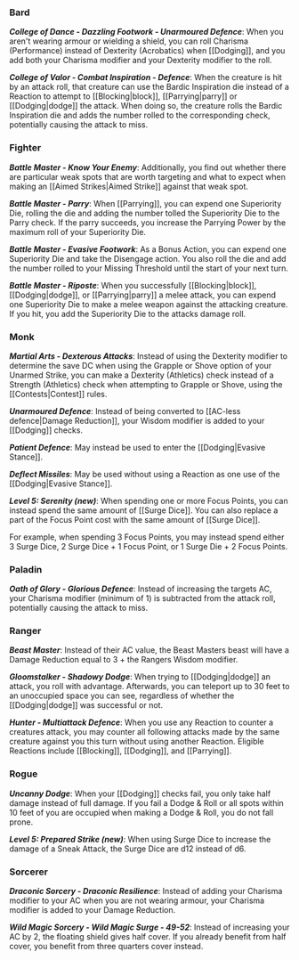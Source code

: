### Bard
***College of Dance - Dazzling Footwork - Unarmoured Defence***: When you aren't wearing armour or wielding a shield, you can roll Charisma (Performance) instead of Dexterity (Acrobatics) when [[Dodging]], and you add both your Charisma modifier and your Dexterity modifier to the roll.

***College of Valor - Combat Inspiration - Defence***: When the creature is hit by an attack roll, that creature can use the Bardic Inspiration die instead of a Reaction to attempt to [[Blocking|block]], [[Parrying|parry]] or [[Dodging|dodge]] the attack. When doing so, the creature rolls the Bardic Inspiration die and adds the number rolled to the corresponding check, potentially causing the attack to miss.
### Fighter
***Battle Master - Know Your Enemy***: Additionally, you find out whether there are particular weak spots that are worth targeting and what to expect when making an [[Aimed Strikes|Aimed Strike]] against that weak spot.

***Battle Master - Parry***: When [[Parrying]], you can expend one Superiority Die, rolling the die and adding the number tolled the Superiority Die to the Parry check. If the parry succeeds, you increase the Parrying Power by the maximum roll of your Superiority Die.

***Battle Master - Evasive Footwork***: As a Bonus Action, you can expend one Superiority Die and take the Disengage action. You also roll the die and add the number rolled to your Missing Threshold until the start of your next turn.

***Battle Master - Riposte***: When you successfully [[Blocking|block]], [[Dodging|dodge]], or [[Parrying|parry]] a melee attack, you can expend one Superiority Die to make a melee weapon against the attacking creature. If you hit, you add the Superiority Die to the attacks damage roll.
### Monk
***Martial Arts - Dexterous Attacks***: Instead of using the Dexterity modifier to determine the save DC when using the Grapple or Shove option of your Unarmed Strike, you can make a Dexterity (Athletics) check instead of a Strength (Athletics) check when attempting to Grapple or Shove, using the [[Contests|Contest]] rules.

***Unarmoured Defence***: Instead of being converted to [[AC-less defence|Damage Reduction]], your Wisdom modifier is added to your [[Dodging]] checks.

***Patient Defence***: May instead be used to enter the [[Dodging|Evasive Stance]].

***Deflect Missiles***: May be used without using a Reaction as one use of the [[Dodging|Evasive Stance]].

***Level 5: Serenity (new)***: When spending one or more Focus Points, you can instead spend the same amount of [[Surge Dice]]. You can also replace a part of the Focus Point cost with the same amount of [[Surge Dice]].

For example, when spending 3 Focus Points, you may instead spend either 3 Surge Dice, 2 Surge Dice + 1 Focus Point, or 1 Surge Die + 2 Focus Points.
### Paladin
***Oath of Glory - Glorious Defence***: Instead of increasing the targets AC, your Charisma modifier (minimum of 1) is subtracted from the attack roll, potentially causing the attack to miss.
### Ranger
***Beast Master***: Instead of their AC value, the Beast Masters beast will have a Damage Reduction equal to 3 + the Rangers Wisdom modifier.

***Gloomstalker - Shadowy Dodge***: When trying to [[Dodging|dodge]] an attack, you roll with advantage. Afterwards, you can teleport up to 30 feet to an unoccupied space you can see, regardless of whether the [[Dodging|dodge]] was successful or not.

***Hunter - Multiattack Defence***: When you use any Reaction to counter a creatures attack, you may counter all following attacks made by the same creature against you this turn without using another Reaction. Eligible Reactions include [[Blocking]], [[Dodging]], and [[Parrying]].
### Rogue
***Uncanny Dodge***: When your [[Dodging]] checks fail, you only take half damage instead of full damage. If you fail a Dodge & Roll or all spots within 10 feet of you are occupied when making a Dodge & Roll, you do not fall prone.

***Level 5: Prepared Strike (new)***: When using Surge Dice to increase the damage of a Sneak Attack, the Surge Dice are d12 instead of d6.
### Sorcerer
***Draconic Sorcery - Draconic Resilience***: Instead of adding your Charisma modifier to your AC when you are not wearing armour, your Charisma modifier is added to your Damage Reduction.

***Wild Magic Sorcery - Wild Magic Surge - 49-52***: Instead of increasing your AC by 2, the floating shield gives half cover. If you already benefit from half cover, you benefit from three quarters cover instead.